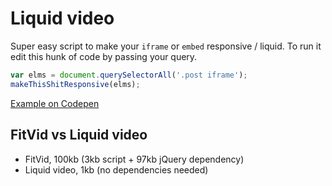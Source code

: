 # Liquid video

Super easy script to make your `iframe` or `embed` responsive / liquid. To run it edit this hunk of code by passing your query.

```js
var elms = document.querySelectorAll('.post iframe');
makeThisShitResponsive(elms);
```

[Example on Codepen](http://codepen.io/pawelgrzybek/pen/vGxqaq)


## FitVid vs Liquid video

- FitVid, 100kb (3kb script + 97kb jQuery dependency)
- Liquid video, 1kb (no dependencies needed)
